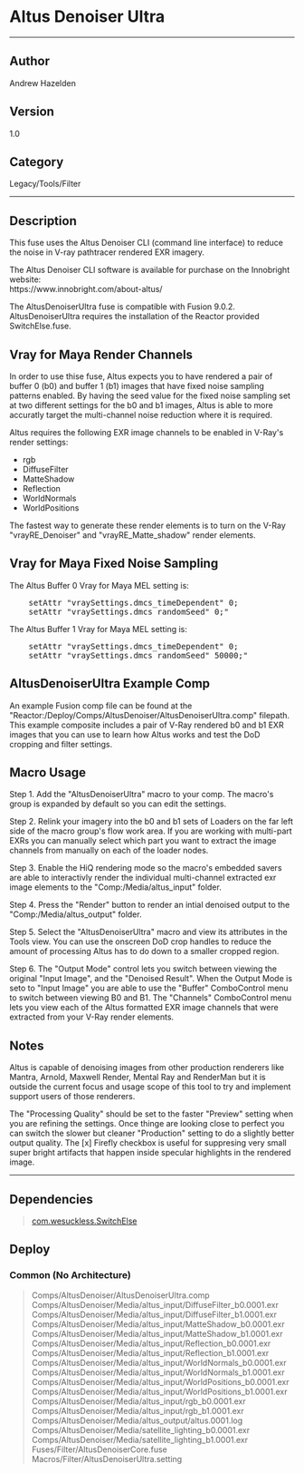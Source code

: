 # Altus Denoiser Ultra
___

## Author
Andrew Hazelden

## Version
1.0

## Category
Legacy/Tools/Filter

___

## Description
<p>This fuse uses the Altus Denoiser CLI (command line interface) to reduce the noise in V-ray pathtracer rendered EXR imagery.</p>

<p>The Altus Denoiser CLI software is available for purchase on the Innobright website:<br>
https://www.innobright.com/about-altus/</p>

<p>The AltusDenoiserUltra fuse is compatible with Fusion 9.0.2. AltusDenoiserUltra requires the installation of the Reactor provided SwitchElse.fuse.</p>

<h2>Vray for Maya Render Channels</h2>

<p>In order to use thise fuse, Altus expects you to have rendered a pair of buffer 0 (b0) and buffer 1 (b1) images that have fixed noise sampling patterns enabled. By having the seed value for the fixed noise sampling set at two different settings for the b0 and b1 images, Altus is able to more accuratly target the multi-channel noise reduction where it is required.</p>

<p>Altus requires the following EXR image channels to be enabled in V-Ray's render settings:</p>

<ul>
	<li>rgb</li>
	<li>DiffuseFilter</li>
	<li>MatteShadow</li>
	<li>Reflection</li>
	<li>WorldNormals</li>
	<li>WorldPositions</li>
</ul>

<p>The fastest way to generate these render elements is to turn on the V-Ray "vrayRE_Denoiser" and "vrayRE_Matte_shadow" render elements.</p>



<h2>Vray for Maya Fixed Noise Sampling</h2>

<p>The Altus Buffer 0 Vray for Maya MEL setting is:</p>

<pre>
	setAttr "vraySettings.dmcs_timeDependent" 0;
	setAttr "vraySettings.dmcs_randomSeed" 0;"
</pre>


<p>The Altus Buffer 1 Vray for Maya MEL setting is:</p>

<pre>
	setAttr "vraySettings.dmcs_timeDependent" 0;
	setAttr "vraySettings.dmcs_randomSeed" 50000;"
</pre>



<h2>AltusDenoiserUltra Example Comp</h2>

<p>An example Fusion comp file can be found at the "Reactor:/Deploy/Comps/AltusDenoiser/AltusDenoiserUltra.comp" filepath. This example composite includes a pair of V-Ray rendered b0 and b1 EXR images that you can use to learn how Altus works and test the DoD cropping and filter settings.</p>



<h2>Macro Usage</h2>

<p>Step 1. Add the "AltusDenoiserUltra" macro to your comp. The macro's group is expanded by default so you can edit the settings.</p>

<p>Step 2. Relink your imagery into the b0 and b1 sets of Loaders on the far left side of the macro group's flow work area. If you are working with multi-part EXRs you can manually select which part you want to extract the image channels from manually on each of the loader nodes.</p>

<p>Step 3. Enable the HiQ rendering mode so the macro's embedded savers are able to interactivly render the individual multi-channel extracted exr image elements to the "Comp:/Media/altus_input" folder.</p>

<p>Step 4. Press the "Render" button to render an intial denoised output to the "Comp:/Media/altus_output" folder.<p>

<p>Step 5. Select the "AltusDenoiserUltra" macro and view its attributes in the Tools view. You can use the onscreen DoD crop handles to reduce the amount of processing Altus has to do down to a smaller cropped region.</p>

<p>Step 6. The "Output Mode" control lets you switch between viewing the original "Input Image", and the "Denoised Result". When the Output Mode is seto to "Input Image" you are able to use the "Buffer" ComboControl menu to switch between viewing B0 and B1. The "Channels" ComboControl menu lets you view each of the Altus formatted EXR image channels that were extracted from your V-Ray render elements.</p> 


<h2>Notes</h2>

<p>Altus is capable of denoising images from other production renderers like Mantra, Arnold, Maxwell Render, Mental Ray and RenderMan but it is outside the current focus and usage scope of this tool to try and implement support users of those renderers.</p>

<p>The "Processing Quality" should be set to the faster "Preview" setting when you are refining the settings. Once thinge are looking close to perfect you can switch the slower but cleaner "Production" setting to do a slightly better output quality. The &#91;x&#93; Firefly checkbox is useful for suppresing very small super bright artifacts that happen inside specular highlights in the rendered image.</p>

___

## Dependencies

> [com.wesuckless.SwitchElse](com.wesuckless.SwitchElse.md)  
## Deploy

### Common (No Architecture)

> Comps/AltusDenoiser/AltusDenoiserUltra.comp  
> Comps/AltusDenoiser/Media/altus_input/DiffuseFilter_b0.0001.exr  
> Comps/AltusDenoiser/Media/altus_input/DiffuseFilter_b1.0001.exr  
> Comps/AltusDenoiser/Media/altus_input/MatteShadow_b0.0001.exr  
> Comps/AltusDenoiser/Media/altus_input/MatteShadow_b1.0001.exr  
> Comps/AltusDenoiser/Media/altus_input/Reflection_b0.0001.exr  
> Comps/AltusDenoiser/Media/altus_input/Reflection_b1.0001.exr  
> Comps/AltusDenoiser/Media/altus_input/WorldNormals_b0.0001.exr  
> Comps/AltusDenoiser/Media/altus_input/WorldNormals_b1.0001.exr  
> Comps/AltusDenoiser/Media/altus_input/WorldPositions_b0.0001.exr  
> Comps/AltusDenoiser/Media/altus_input/WorldPositions_b1.0001.exr  
> Comps/AltusDenoiser/Media/altus_input/rgb_b0.0001.exr  
> Comps/AltusDenoiser/Media/altus_input/rgb_b1.0001.exr  
> Comps/AltusDenoiser/Media/altus_output/altus.0001.log  
> Comps/AltusDenoiser/Media/satellite_lighting_b0.0001.exr  
> Comps/AltusDenoiser/Media/satellite_lighting_b1.0001.exr  
> Fuses/Filter/AltusDenoiserCore.fuse  
> Macros/Filter/AltusDenoiserUltra.setting  
